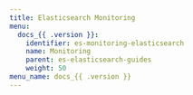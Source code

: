 ```yaml
---
title: Elasticsearch Monitoring
menu:
  docs_{{ .version }}:
    identifier: es-monitoring-elasticsearch
    name: Monitoring
    parent: es-elasticsearch-guides
    weight: 50
menu_name: docs_{{ .version }}
---
```

